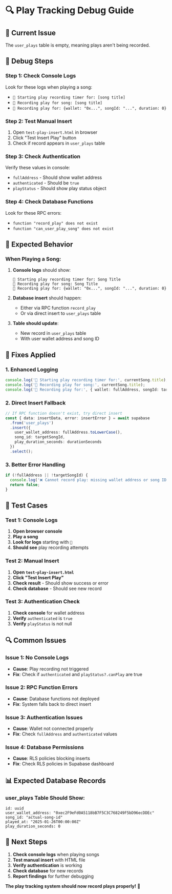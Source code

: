 # 🔍 Play Tracking Debug Guide

## 🚨 **Current Issue**
The `user_plays` table is empty, meaning plays aren't being recorded.

## 🔧 **Debug Steps**

### **Step 1: Check Console Logs**
Look for these logs when playing a song:
- `🎵 Starting play recording timer for: [song title]`
- `🎵 Recording play for song: [song title]`
- `🎵 Recording play for: {wallet: "0x...", songId: "...", duration: 0}`

### **Step 2: Test Manual Insert**
1. Open `test-play-insert.html` in browser
2. Click "Test Insert Play" button
3. Check if record appears in `user_plays` table

### **Step 3: Check Authentication**
Verify these values in console:
- `fullAddress` - Should show wallet address
- `authenticated` - Should be `true`
- `playStatus` - Should show play status object

### **Step 4: Check Database Functions**
Look for these RPC errors:
- `function "record_play" does not exist`
- `function "can_user_play_song" does not exist`

## 🎯 **Expected Behavior**

### **When Playing a Song:**
1. **Console logs** should show:
   ```
   🎵 Starting play recording timer for: Song Title
   🎵 Recording play for song: Song Title
   🎵 Recording play for: {wallet: "0x...", songId: "...", duration: 0}
   ```

2. **Database insert** should happen:
   - Either via RPC function `record_play`
   - Or via direct insert to `user_plays` table

3. **Table should update**:
   - New record in `user_plays` table
   - With user wallet address and song ID

## 🚀 **Fixes Applied**

### **1. Enhanced Logging**
```typescript
console.log('🎵 Starting play recording timer for:', currentSong.title);
console.log('🎵 Recording play for song:', currentSong.title);
console.log('🎵 Recording play for:', { wallet: fullAddress, songId: targetSongId, duration: durationSeconds });
```

### **2. Direct Insert Fallback**
```typescript
// If RPC function doesn't exist, try direct insert
const { data: insertData, error: insertError } = await supabase
  .from('user_plays')
  .insert({
    user_wallet_address: fullAddress.toLowerCase(),
    song_id: targetSongId,
    play_duration_seconds: durationSeconds
  })
  .select();
```

### **3. Better Error Handling**
```typescript
if (!fullAddress || !targetSongId) {
  console.log('❌ Cannot record play: missing wallet address or song ID');
  return false;
}
```

## 🧪 **Test Cases**

### **Test 1: Console Logs**
1. **Open browser console**
2. **Play a song**
3. **Look for logs** starting with `🎵`
4. **Should see** play recording attempts

### **Test 2: Manual Insert**
1. **Open `test-play-insert.html`**
2. **Click "Test Insert Play"**
3. **Check result** - Should show success or error
4. **Check database** - Should see new record

### **Test 3: Authentication Check**
1. **Check console** for wallet address
2. **Verify** `authenticated` is `true`
3. **Verify** `playStatus` is not null

## 🔍 **Common Issues**

### **Issue 1: No Console Logs**
- **Cause**: Play recording not triggered
- **Fix**: Check if `authenticated` and `playStatus?.canPlay` are true

### **Issue 2: RPC Function Errors**
- **Cause**: Database functions not deployed
- **Fix**: System falls back to direct insert

### **Issue 3: Authentication Issues**
- **Cause**: Wallet not connected properly
- **Fix**: Check `fullAddress` and `authenticated` values

### **Issue 4: Database Permissions**
- **Cause**: RLS policies blocking inserts
- **Fix**: Check RLS policies in Supabase dashboard

## 📊 **Expected Database Records**

### **user_plays Table Should Show:**
```
id: uuid
user_wallet_address: "0xec2F9eFd0A5118bB7F5C3C768249F5bD96ecDDEc"
song_id: "actual-song-id"
played_at: "2025-01-26T00:00:00Z"
play_duration_seconds: 0
```

## 🚀 **Next Steps**

1. **Check console logs** when playing songs
2. **Test manual insert** with HTML file
3. **Verify authentication** is working
4. **Check database** for new records
5. **Report findings** for further debugging

**The play tracking system should now record plays properly!** 🎉
